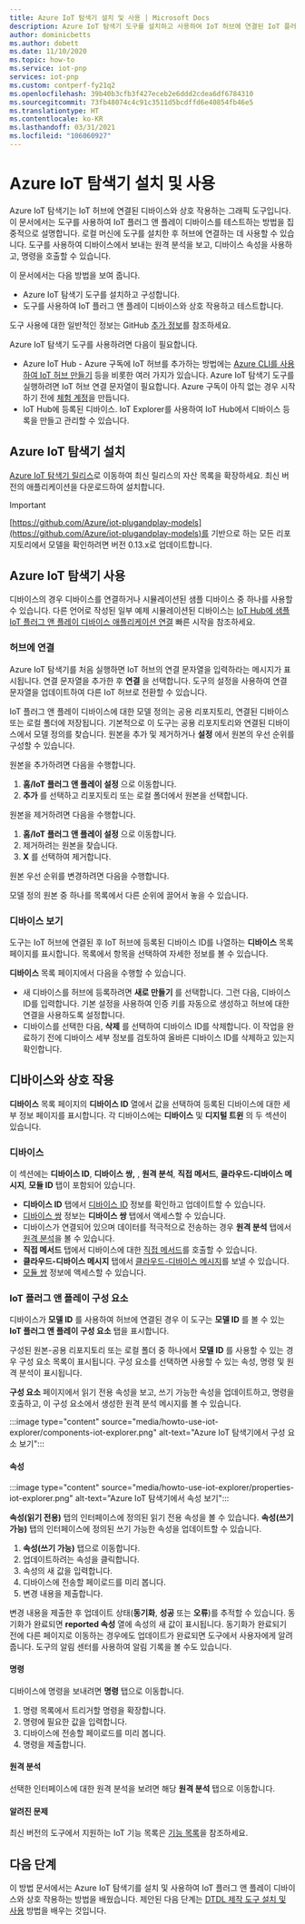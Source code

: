 ```yaml
---
title: Azure IoT 탐색기 설치 및 사용 | Microsoft Docs
description: Azure IoT 탐색기 도구를 설치하고 사용하여 IoT 허브에 연결된 IoT 플러그 앤 플레이 디바이스와 상호 작용합니다. 이 문서에서는 IoT 플러그 앤 플레이 디바이스를 사용하는 데 중점을 두지만 허브에 연결된 모든 디바이스에서 도구를 사용할 수 있습니다.
author: dominicbetts
ms.author: dobett
ms.date: 11/10/2020
ms.topic: how-to
ms.service: iot-pnp
services: iot-pnp
ms.custom: contperf-fy21q2
ms.openlocfilehash: 39b40b3cfb3f427eceb2e6ddd2cdea6df6784310
ms.sourcegitcommit: 73fb48074c4c91c3511d5bcdffd6e40854fb46e5
ms.translationtype: HT
ms.contentlocale: ko-KR
ms.lasthandoff: 03/31/2021
ms.locfileid: "106060927"
---
```

# <a name="install-and-use-azure-iot-explorer"></a>Azure IoT 탐색기 설치 및 사용

Azure IoT 탐색기는 IoT 허브에 연결된 디바이스와 상호 작용하는 그래픽 도구입니다. 이 문서에서는 도구를 사용하여 IoT 플러그 앤 플레이 디바이스를 테스트하는 방법을 집중적으로 설명합니다. 로컬 머신에 도구를 설치한 후 허브에 연결하는 데 사용할 수 있습니다. 도구를 사용하여 디바이스에서 보내는 원격 분석을 보고, 디바이스 속성을 사용하고, 명령을 호출할 수 있습니다.

이 문서에서는 다음 방법을 보여 줍니다.

- Azure IoT 탐색기 도구를 설치하고 구성합니다.
- 도구를 사용하여 IoT 플러그 앤 플레이 디바이스와 상호 작용하고 테스트합니다.

도구 사용에 대한 일반적인 정보는 GitHub [추가 정보](https://github.com/Azure/azure-iot-explorer/blob/master/README.md)를 참조하세요.

Azure IoT 탐색기 도구를 사용하려면 다음이 필요합니다.

- Azure IoT Hub - Azure 구독에 IoT 허브를 추가하는 방법에는 [Azure CLI를 사용하여 IoT 허브 만들기](../iot-hub/iot-hub-create-using-cli.md) 등을 비롯한 여러 가지가 있습니다. Azure IoT 탐색기 도구를 실행하려면 IoT 허브 연결 문자열이 필요합니다. Azure 구독이 아직 없는 경우 시작하기 전에 [체험 계정](https://azure.microsoft.com/free/?WT.mc_id=A261C142F)을 만듭니다.
- IoT Hub에 등록된 디바이스. IoT Explorer를 사용하여 IoT Hub에서 디바이스 등록을 만들고 관리할 수 있습니다.

## <a name="install-azure-iot-explorer"></a>Azure IoT 탐색기 설치

[Azure IoT 탐색기 릴리스](https://github.com/Azure/azure-iot-explorer/releases)로 이동하여 최신 릴리스의 자산 목록을 확장하세요. 최신 버전의 애플리케이션을 다운로드하여 설치합니다.

>[!Important]
> [https://github.com/Azure/iot-plugandplay-models](https://github.com/Azure/iot-plugandplay-models)를 기반으로 하는 모든 리포지토리에서 모델을 확인하려면 버전 0.13.x로 업데이트합니다.

## <a name="use-azure-iot-explorer"></a>Azure IoT 탐색기 사용

디바이스의 경우 디바이스를 연결하거나 시뮬레이션된 샘플 디바이스 중 하나를 사용할 수 있습니다. 다른 언어로 작성된 일부 예제 시뮬레이션된 디바이스는 [IoT Hub에 샘플 IoT 플러그 앤 플레이 디바이스 애플리케이션 연결](quickstart-connect-device.md) 빠른 시작을 참조하세요.

### <a name="connect-to-your-hub"></a>허브에 연결

Azure IoT 탐색기를 처음 실행하면 IoT 허브의 연결 문자열을 입력하라는 메시지가 표시됩니다. 연결 문자열을 추가한 후 **연결** 을 선택합니다. 도구의 설정을 사용하여 연결 문자열을 업데이트하여 다른 IoT 허브로 전환할 수 있습니다.

IoT 플러그 앤 플레이 디바이스에 대한 모델 정의는 공용 리포지토리, 연결된 디바이스 또는 로컬 폴더에 저장됩니다. 기본적으로 이 도구는 공용 리포지토리와 연결된 디바이스에서 모델 정의를 찾습니다. 원본을 추가 및 제거하거나 **설정** 에서 원본의 우선 순위를 구성할 수 있습니다.

원본을 추가하려면 다음을 수행합니다.

1. **홈/IoT 플러그 앤 플레이 설정** 으로 이동합니다.
2. **추가** 를 선택하고 리포지토리 또는 로컬 폴더에서 원본을 선택합니다.

원본을 제거하려면 다음을 수행합니다.

1. **홈/IoT 플러그 앤 플레이 설정** 으로 이동합니다.
2. 제거하려는 원본을 찾습니다.
3. **X** 를 선택하여 제거합니다.

원본 우선 순위를 변경하려면 다음을 수행합니다.

모델 정의 원본 중 하나를 목록에서 다른 순위에 끌어서 놓을 수 있습니다.

### <a name="view-devices"></a>디바이스 보기

도구는 IoT 허브에 연결된 후 IoT 허브에 등록된 디바이스 ID를 나열하는 **디바이스** 목록 페이지를 표시합니다. 목록에서 항목을 선택하여 자세한 정보를 볼 수 있습니다.

**디바이스** 목록 페이지에서 다음을 수행할 수 있습니다.

- 새 디바이스를 허브에 등록하려면 **새로 만들기** 를 선택합니다. 그런 다음, 디바이스 ID를 입력합니다. 기본 설정을 사용하여 인증 키를 자동으로 생성하고 허브에 대한 연결을 사용하도록 설정합니다.
- 디바이스를 선택한 다음, **삭제** 를 선택하여 디바이스 ID를 삭제합니다. 이 작업을 완료하기 전에 디바이스 세부 정보를 검토하여 올바른 디바이스 ID를 삭제하고 있는지 확인합니다.

## <a name="interact-with-a-device"></a>디바이스와 상호 작용

**디바이스** 목록 페이지의 **디바이스 ID** 열에서 값을 선택하여 등록된 디바이스에 대한 세부 정보 페이지를 표시합니다. 각 디바이스에는 **디바이스** 및 **디지털 트윈** 의 두 섹션이 있습니다.

### <a name="device"></a>디바이스

이 섹션에는 **디바이스 ID**, **디바이스 쌍,** , **원격 분석**, **직접 메서드**, **클라우드-디바이스 메시지**, **모듈 ID** 탭이 포함되어 있습니다.

- **디바이스 ID** 탭에서 [디바이스 ID](../iot-hub/iot-hub-devguide-identity-registry.md) 정보를 확인하고 업데이트할 수 있습니다.
- [디바이스 쌍](../iot-hub/iot-hub-devguide-device-twins.md) 정보는 **디바이스 쌍** 탭에서 액세스할 수 있습니다.
- 디바이스가 연결되어 있으며 데이터를 적극적으로 전송하는 경우 **원격 분석** 탭에서 [원격 분석](../iot-hub/iot-hub-devguide-messages-read-builtin.md)을 볼 수 있습니다.
- **직접 메서드** 탭에서 디바이스에 대한 [직접 메서드](../iot-hub/iot-hub-devguide-direct-methods.md)를 호출할 수 있습니다.
- **클라우드-디바이스 메시지** 탭에서 [클라우드-디바이스 메시지](../iot-hub/iot-hub-devguide-messages-c2d.md)를 보낼 수 있습니다.
- [모듈 쌍](../iot-hub/iot-hub-devguide-module-twins.md) 정보에 액세스할 수 있습니다.

### <a name="iot-plug-and-play-components"></a>IoT 플러그 앤 플레이 구성 요소

디바이스가 **모델 ID** 를 사용하여 허브에 연결된 경우 이 도구는 **모델 ID** 를 볼 수 있는 **IoT 플러그 앤 플레이 구성 요소** 탭을 표시합니다.

구성된 원본-공용 리포지토리 또는 로컬 폴더 중 하나에서 **모델 ID** 를 사용할 수 있는 경우 구성 요소 목록이 표시됩니다. 구성 요소를 선택하면 사용할 수 있는 속성, 명령 및 원격 분석이 표시됩니다.

**구성 요소** 페이지에서 읽기 전용 속성을 보고, 쓰기 가능한 속성을 업데이트하고, 명령을 호출하고, 이 구성 요소에서 생성한 원격 분석 메시지를 볼 수 있습니다.

:::image type="content" source="media/howto-use-iot-explorer/components-iot-explorer.png" alt-text="Azure IoT 탐색기에서 구성 요소 보기":::

#### <a name="properties"></a>속성

:::image type="content" source="media/howto-use-iot-explorer/properties-iot-explorer.png" alt-text="Azure IoT 탐색기에서 속성 보기":::

**속성(읽기 전용)** 탭의 인터페이스에 정의된 읽기 전용 속성을 볼 수 있습니다. **속성(쓰기 가능)** 탭의 인터페이스에 정의된 쓰기 가능한 속성을 업데이트할 수 있습니다.

1. **속성(쓰기 가능)** 탭으로 이동합니다.
1. 업데이트하려는 속성을 클릭합니다.
1. 속성의 새 값을 입력합니다.
1. 디바이스에 전송할 페이로드를 미리 봅니다.
1. 변경 내용을 제출합니다.

변경 내용을 제출한 후 업데이트 상태(**동기화**, **성공** 또는 **오류**)를 추적할 수 있습니다. 동기화가 완료되면 **reported 속성** 열에 속성의 새 값이 표시됩니다. 동기화가 완료되기 전에 다른 페이지로 이동하는 경우에도 업데이트가 완료되면 도구에서 사용자에게 알려줍니다. 도구의 알림 센터를 사용하여 알림 기록을 볼 수도 있습니다.

#### <a name="commands"></a>명령

디바이스에 명령을 보내려면 **명령** 탭으로 이동합니다.

1. 명령 목록에서 트리거할 명령을 확장합니다.
1. 명령에 필요한 값을 입력합니다.
1. 디바이스에 전송할 페이로드를 미리 봅니다.
1. 명령을 제출합니다.

#### <a name="telemetry"></a>원격 분석

선택한 인터페이스에 대한 원격 분석을 보려면 해당 **원격 분석** 탭으로 이동합니다.

#### <a name="known-issues"></a>알려진 문제

최신 버전의 도구에서 지원하는 IoT 기능 목록은 [기능 목록](https://github.com/Azure/azure-iot-explorer/wiki)을 참조하세요.

## <a name="next-steps"></a>다음 단계

이 방법 문서에서는 Azure IoT 탐색기를 설치 및 사용하여 IoT 플러그 앤 플레이 디바이스와 상호 작용하는 방법을 배웠습니다. 제안된 다음 단계는 [DTDL 제작 도구 설치 및 사용](howto-use-dtdl-authoring-tools.md) 방법을 배우는 것입니다.
